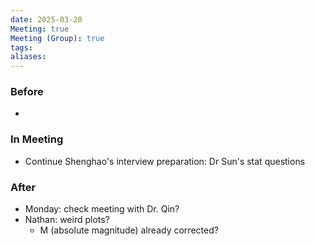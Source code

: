 ```yaml
---
date: 2025-03-20
Meeting: true
Meeting (Group): true
tags: 
aliases:
---
```


### Before
- 

### In Meeting
- Continue Shenghao's interview preparation: Dr Sun's stat questions

### After
- Monday: check meeting with Dr. Qin?
- Nathan: weird plots?
	- M (absolute magnitude) already corrected?